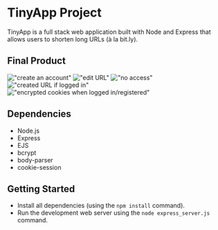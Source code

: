# TinyApp Project

TinyApp is a full stack web application built with Node and Express that allows users to shorten long URLs (à la bit.ly).

## Final Product

!["create an account"](https://user-images.githubusercontent.com/95830044/158041736-9e24740c-9e94-4b92-8a0b-8bb79aab9c82.png)
!["edit URL"](https://user-images.githubusercontent.com/95830044/158041778-d39006f2-ef0b-4a43-8b1c-1c05929a39a3.png)
!["no access"](https://user-images.githubusercontent.com/95830044/158041792-c1670403-400d-4215-a855-6f2a12d52fa7.png)
!["created URL if logged in"](https://user-images.githubusercontent.com/95830044/158041809-04a111a9-3eee-4eba-b2a8-1aa2fd72e80f.png)
!["encrypted cookies when logged in/registered"](https://user-images.githubusercontent.com/95830044/158041822-2069317f-02b3-4f86-8d66-a3423029b4bf.png)


## Dependencies

- Node.js
- Express
- EJS
- bcrypt
- body-parser
- cookie-session


## Getting Started

- Install all dependencies (using the `npm install` command).
- Run the development web server using the `node express_server.js` command.

